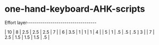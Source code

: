 # one-hand-keyboard-AHK-scripts
Effort layer-----------------------------------

|  10  |    8  |  2.5  |  2.5  | 2.5 |   7  |
|   6   |  3.5 |    1   |    1   |   1   |   4  |
|   5   |    1  |   .5   |   .5   [   .5  ]   3  |
|   7   | 2.5  |  1.5  | 1.5  |  1.5 |  .5  |

